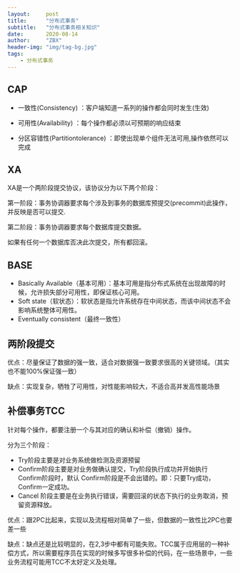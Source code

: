 ```yaml
---
layout:     post
title:      "分布式事务"
subtitle:   "分布式事务相关知识"
date:       2020-08-14
author:     "ZBX"
header-img: "img/tag-bg.jpg"
tags:
    - 分布式事务
---
```


## CAP

- 一致性(Consistency) ：客户端知道一系列的操作都会同时发生(生效)

- 可用性(Availability) ：每个操作都必须以可预期的响应结束
-  分区容错性(Partitiontolerance) ：即使出现单个组件无法可用,操作依然可以完成

## XA

XA是一个两阶段提交协议，该协议分为以下两个阶段：

第一阶段：事务协调器要求每个涉及到事务的数据库预提交(precommit)此操作，并反映是否可以提交.

第二阶段：事务协调器要求每个数据库提交数据。

如果有任何一个数据库否决此次提交，所有都回滚。

## BASE

- Basically Available（基本可用）：基本可用是指分布式系统在出现故障的时候，允许损失部分可用性，即保证核心可用。
- Soft state（软状态）：软状态是指允许系统存在中间状态，而该中间状态不会影响系统整体可用性。
- Eventually consistent（最终一致性）

## 两阶段提交

优点：尽量保证了数据的强一致，适合对数据强一致要求很高的关键领域。（其实也不能100%保证强一致）

缺点：实现复杂，牺牲了可用性，对性能影响较大，不适合高并发高性能场景

## 补偿事务TCC

针对每个操作，都要注册一个与其对应的确认和补偿（撤销）操作。

分为三个阶段：

- Try阶段主要是对业务系统做检测及资源预留
- Confirm阶段主要是对业务做确认提交，Try阶段执行成功并开始执行 Confirm阶段时，默认 Confirm阶段是不会出错的。即：只要Try成功，Confirm一定成功。
- Cancel 阶段主要是在业务执行错误，需要回滚的状态下执行的业务取消，预留资源释放。

优点：跟2PC比起来，实现以及流程相对简单了一些，但数据的一致性比2PC也要差一些

缺点：缺点还是比较明显的，在2,3步中都有可能失败。TCC属于应用层的一种补偿方式，所以需要程序员在实现的时候多写很多补偿的代码，在一些场景中，一些业务流程可能用TCC不太好定义及处理。